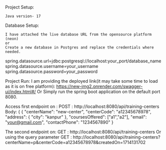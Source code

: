 Project Setup:

	Java version- 17
	
Database Setup:

	I have attached the live database URL from the opensource platform (neon)
	or
	Create a new database in Postgres and replace the credentials where needed.
  spring.datasource.url=jdbc:postgresql://localhost:your_port/database_name
	spring.datasource.username=your_username
	spring.datasource.password=your_password


Project Run:
	I am providing the deployed link(it may take some time to load as it is on free platform): https://new-img2.onrender.com/swagger-ui/index.html#/
	Or
	Simply run the spring boot application on the default port 8080.

  Access first endpoint on :
  POST : http://localhost:8080/api/training-centers
  Body: {
   {
    "centerName": "new-center",
    "centerCode": "a12345678978",
    "address": {
         "city": "kanpur"
    },
    "coursesOffered": ["a1","a2"],
    "email": "your@gmail.com",
    "contactPhone": "1234567890"
  }
  
  The second endpoint on:
  GET : http://localhost:8080/api/training-centers
  Or using the query parameter 
  GET : http://localhost:8080/api/training-centers?centerName=p&centerCode=a12345678978&createdOn=1714131702
  
  

